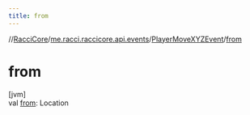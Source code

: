 ```yaml
---
title: from
---
```

//[RacciCore](../../../index.html)/[me.racci.raccicore.api.events](../index.html)/[PlayerMoveXYZEvent](index.html)/[from](from.html)



# from



[jvm]\
val [from](from.html): Location




